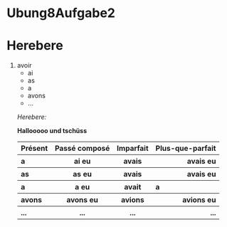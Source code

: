 Ubung8Aufgabe2
==============
<h1 id="h1">Herebere</h1>
<ol>
<li>avoir<ul>
<li>ai</li>
<li>as</li>
<li>a</li>
<li>avons</li>
<li>...</li>
</ul>
</li>
<table>
<thead>
<tr>
<th style="text-align:left">Présent</th>
<th style="text-align:center">Passé composé</th>
<th style="text-align:center">Imparfait</th>
<th style="text-align:right">Plus-que-parfait</th> </tr> </thead>
<tbody>
<tr>
<th style="text-align:left">a</th>
<th style="text-align:center">ai eu</th>
<th style="text-align:center">avais</th>
<th style="text-align:right">avais eu</th> </tr>
<tbody>
<tr>
<th style="text-align:left">as</th>
<th style="text-align:center">as eu</th>
<th style="text-align:center">avais</th>
<th style="text-align:right">avais eu</th> </tr>
<tbody>
<tr>
<th style="text-align:left">a</th>
<th style="text-align:center">a eu</th>
<th style="text-align:center">avait</t
<tr>
<th style="text-align:left">a</th>
</tr>
<tbody>
<tr>
<th style="text-align:left">avons</th>
<th style="text-align:center">avons eu</th>
<th style="text-align:center">avions</th>
<th style="text-align:right">avions eu</th> </tr>
<tbody>
<tr>
<th style="text-align:left">...</th>
<th style="text-align:center">...</th>
<th style="text-align:center">...</th>
<th style="text-align:right">...</th> </tr>

*Herebere:*

**Hallooooo und tschüss**
